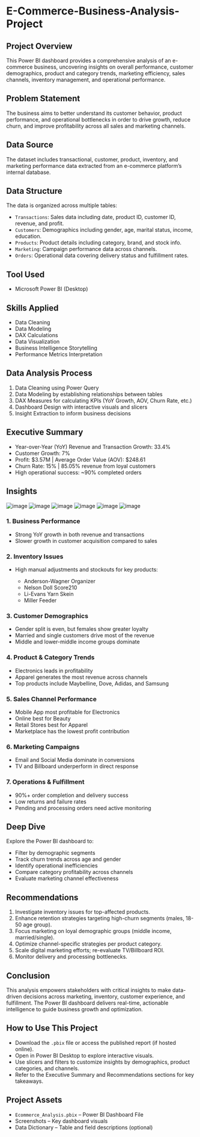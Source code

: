 # E-Commerce-Business-Analysis-Project

## Project Overview

This Power BI dashboard provides a comprehensive analysis of an e-commerce business, uncovering insights on overall performance, customer demographics, product and category trends, marketing efficiency, sales channels, inventory management, and operational performance.

## Problem Statement

The business aims to better understand its customer behavior, product performance, and operational bottlenecks in order to drive growth, reduce churn, and improve profitability across all sales and marketing channels.

## Data Source

The dataset includes transactional, customer, product, inventory, and marketing performance data extracted from an e-commerce platform’s internal database.

## Data Structure

The data is organized across multiple tables:

* `Transactions`: Sales data including date, product ID, customer ID, revenue, and profit.
* `Customers`: Demographics including gender, age, marital status, income, education.
* `Products`: Product details including category, brand, and stock info.
* `Marketing`: Campaign performance data across channels.
* `Orders`: Operational data covering delivery status and fulfillment rates.

## Tool Used

* Microsoft Power BI (Desktop)

## Skills Applied

* Data Cleaning
* Data Modeling
* DAX Calculations
* Data Visualization
* Business Intelligence Storytelling
* Performance Metrics Interpretation

## Data Analysis Process

1. Data Cleaning using Power Query
2. Data Modeling by establishing relationships between tables
3. DAX Measures for calculating KPIs (YoY Growth, AOV, Churn Rate, etc.)
4. Dashboard Design with interactive visuals and slicers
5. Insight Extraction to inform business decisions

## Executive Summary

* Year-over-Year (YoY) Revenue and Transaction Growth: 33.4%
* Customer Growth: 7%
* Profit: \$3.57M | Average Order Value (AOV): \$248.61
* Churn Rate: 15% | 85.05% revenue from loyal customers
* High operational success: \~90% completed orders

## Insights
![image](https://github.com/user-attachments/assets/8eef3d7c-a66d-4f3e-9b71-17f8c5a112ba)
![image](https://github.com/user-attachments/assets/056a2cd3-86d6-4a68-affa-5671867aac89)
![image](https://github.com/user-attachments/assets/5cef2480-2ed8-4e11-94bd-654da7df0a7e)
![image](https://github.com/user-attachments/assets/6fd3abea-dd7b-4c7e-9107-24a1f467be09)
![image](https://github.com/user-attachments/assets/49606a3d-ccec-42cf-87ff-d21a68726605)
![image](https://github.com/user-attachments/assets/e706994c-37d2-4c43-99cb-d5e5036f7ee5)






### 1. Business Performance

* Strong YoY growth in both revenue and transactions
* Slower growth in customer acquisition compared to sales

### 2. Inventory Issues

* High manual adjustments and stockouts for key products:

  * Anderson-Wagner Organizer
  * Nelson Doll Score210
  * Li-Evans Yarn Skein
  * Miller Feeder

### 3. Customer Demographics

* Gender split is even, but females show greater loyalty
* Married and single customers drive most of the revenue
* Middle and lower-middle income groups dominate

### 4. Product & Category Trends

* Electronics leads in profitability
* Apparel generates the most revenue across channels
* Top products include Maybelline, Dove, Adidas, and Samsung

### 5. Sales Channel Performance

* Mobile App most profitable for Electronics
* Online best for Beauty
* Retail Stores best for Apparel
* Marketplace has the lowest profit contribution

### 6. Marketing Campaigns

* Email and Social Media dominate in conversions
* TV and Billboard underperform in direct response

### 7. Operations & Fulfillment

* 90%+ order completion and delivery success
* Low returns and failure rates
* Pending and processing orders need active monitoring

## Deep Dive

Explore the Power BI dashboard to:

* Filter by demographic segments
* Track churn trends across age and gender
* Identify operational inefficiencies
* Compare category profitability across channels
* Evaluate marketing channel effectiveness

## Recommendations

1. Investigate inventory issues for top-affected products.
2. Enhance retention strategies targeting high-churn segments (males, 18-50 age group).
3. Focus marketing on loyal demographic groups (middle income, married/single).
4. Optimize channel-specific strategies per product category.
5. Scale digital marketing efforts; re-evaluate TV/Billboard ROI.
6. Monitor delivery and processing bottlenecks.

## Conclusion

This analysis empowers stakeholders with critical insights to make data-driven decisions across marketing, inventory, customer experience, and fulfillment. The Power BI dashboard delivers real-time, actionable intelligence to guide business growth and optimization.

## How to Use This Project

* Download the `.pbix` file or access the published report (if hosted online).
* Open in Power BI Desktop to explore interactive visuals.
* Use slicers and filters to customize insights by demographics, product categories, and channels.
* Refer to the Executive Summary and Recommendations sections for key takeaways.

## Project Assets

* `Ecommerce_Analysis.pbix` – Power BI Dashboard File
* Screenshots – Key dashboard visuals
* Data Dictionary – Table and field descriptions (optional)

